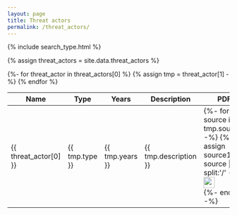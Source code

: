 ```yaml
---
layout: page
title: Threat actors
permalink: /threat_actors/
---
```

{% include search_type.html %}

{% assign threat_actors = site.data.threat_actors %}

<style>
.file{
    width: 25px;
    margin:0 auto;
}
.file-link{
    margin:0 auto;
}
</style>

<table>
    <thead>
        <tr class="header">
            <th>Name</th>
            <th>Type</th>
            <th>Years</th>
            <th>Description</th>
            <th>PDF</th>
        </tr>
    </thead>
    <tbody id="myTable">
        {%- for threat_actor in threat_actors[0] %}
        <tr>
        {% assign tmp = threat_actor[1] -%}
            <td markdown="span">{{ threat_actor[0] }}</td>
            <td markdown="span">{{ tmp.type }}</td>
            <td markdown="span">{{ tmp.years }}</td>
            <td markdown="span">{{ tmp.description }}</td>
            <td markdown="span">
                {%- for source in tmp.sources -%}
                    {%- assign source1 = source | split:'/' -%}
                    <a href="{{ source }}" class="file-link">
                        <img class="file" src="{{ site.baseurl }}/assets/images/file.png">
                    </a><br>
                {%- endfor -%}
            </td>
        </tr>
        {% endfor %}
    </tbody>
</table>